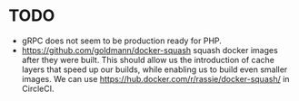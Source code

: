 # TODO
- gRPC does not seem to be production ready for PHP.
- https://github.com/goldmann/docker-squash squash docker images after they
  were built. This should allow us the introduction of cache layers that speed
  up our builds, while enabling us to build even smaller images. We can use
  https://hub.docker.com/r/rassie/docker-squash/ in CircleCI.
